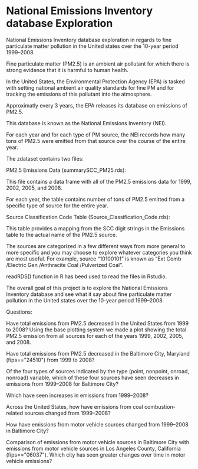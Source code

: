 # National Emissions Inventory database Exploration
National Emissions Inventory database exploration in regards to fine particulate matter pollution in the United states over the 10-year period 1999–2008.

Fine particulate matter (PM2.5) is an ambient air pollutant for which there is strong evidence that it is harmful to human health. 

In the United States, the Environmental Protection Agency (EPA) is tasked with setting national ambient air quality standards for fine PM and for tracking the emissions of this pollutant into the atmosphere. 

Approximatly every 3 years, the EPA releases its database on emissions of PM2.5. 

This database is known as the National Emissions Inventory (NEI). 

For each year and for each type of PM source, the NEI records how many tons of PM2.5 were emitted from that source over the course of the entire year. 

The zdataset contains two files:

PM2.5 Emissions Data (summarySCC_PM25.rds): 

This file contains a data frame with all of the PM2.5 emissions data for 1999, 2002, 2005, and 2008. 

For each year, the table contains number of tons of PM2.5 emitted from a specific type of source for the entire year. 

Source Classification Code Table (Source_Classification_Code.rds): 

This table provides a mapping from the SCC digit strings in the Emissions table to the actual name of the PM2.5 source. 

The sources are categorized in a few different ways from more general to more specific and you may choose to explore whatever categories you think are most useful. For example, source “10100101” is known as “Ext Comb /Electric Gen /Anthracite Coal /Pulverized Coal”.

readRDS() function in R has beed used to read the files in Rstudio. 

The overall goal of this project is to explore the National Emissions Inventory database and see what it say about fine particulate matter pollution in the United states over the 10-year period 1999–2008.

Questions:

Have total emissions from PM2.5 decreased in the United States from 1999 to 2008? Using the base plotting system we made a plot showing the total PM2.5 emission from all sources for each of the years 1999, 2002, 2005, and 2008.

Have total emissions from PM2.5 decreased in the Baltimore City, Maryland (fips=="24510") from 1999 to 2008? 

Of the four types of sources indicated by the type (point, nonpoint, onroad, nonroad) variable, which of these four sources have seen decreases in emissions from 1999–2008 for Baltimore City? 

Which have seen increases in emissions from 1999–2008? 

Across the United States, how have emissions from coal combustion-related sources changed from 1999–2008?

How have emissions from motor vehicle sources changed from 1999–2008 in Baltimore City?

Comparison of emissions from motor vehicle sources in Baltimore City with emissions from motor vehicle sources in Los Angeles County, California (fips=="06037"). Which city has seen greater changes over time in motor vehicle emissions?

